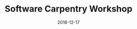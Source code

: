 ---
title: Software Carpentry Workshop
date: 2018-12-17
end_date: 2018-12-18
instructors:
- Stephanie Thiede
- Ada Hagan
- Josie Libertucci
- Zena Lapp
helpers:
- Begüm D. Topçuoğlu
- Katie Saund
site: https://UMSWC.github.io/2019-01-07-umich-wise
etherpad: http://pad.software-carpentry.org/2018-01-07-umich-wise
eventbrite: 
material: 
audience: 
---